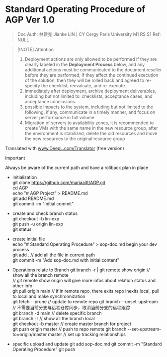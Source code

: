 # Standard Operating Procedure of AGP Ver 1.0
> Doc Auth: 林建克 Jianke LIN | CY Cergy Paris University M1 RS S1
> Ref: NULL 


> [!NOTE] Attention
>
> 1. Deployment actions are only allowed to be performed if they are clearly labeled in the **Deployment Process** below, and any additional actions must be communicated to the document reseller before they are performed; if they affect the continued execution of the solution, then they will be rolled back and agreed to re-specify the checklist, reevaluate, and re-execute.
> 2. immediately after deployment, archive deployment deliverables, including but not limited to: checklists, acceptance cases, and acceptance conclusions.
> 3. possible impacts to the system, including but not limited to the following, if any, communicate in a timely manner, and focus on server performance in full volume
> 4. Migration of servers to availability zones, it is recommended to create VMs with the same name in the new resource group, after the environment is stabilized, delete the old resources and move the new resources to the original resource group

Translated with www.DeepL.com/Translator (free version)

> [!IMPORTANT]
> Always be aware of the current path and have a rollback plan in place
>

- initialization   
git clone https://github.com/mariaaitt/AGP.git   
cd AGP   
echo "# AGP Project" > README.md  
git add README.md  
git commit -m "Initial commit"  

- create and check branch status  
git checkout -b lin-exp  
git push -u origin lin-exp  
git status  

- create initial file  
echo "# Standard Operating Procedure" > sop-doc.md
begin your dev process  
git add .  // add all the file in current path  
git commit -m "Add sop-doc.md with initial content"  


- Operations relate to Branch
git branch -r | git remote show origin // show all the branch remote  
// git remote show origin will give more infos about relation status and other info  
git pull origin main // if in remote repo, there exits repo inexits local, pull to local and make synchronnization  
git fetch --prune // update to remote repo
git branch --unset-upstream // 不需要当前分支与远程仓库同步，取消当前分支的远程跟踪  
git branch -d main // delete specific branch   
git branch -r // show all the branch local  
git checkout -b master // create master branch for project  
git push origin master // push to repo remote
git branch --set-upstream-to=origin/master master // set up tracking relationships  




- specific upload and update
git add sop-doc.md
git commit -m "Standard Operating Procedure"
git push



